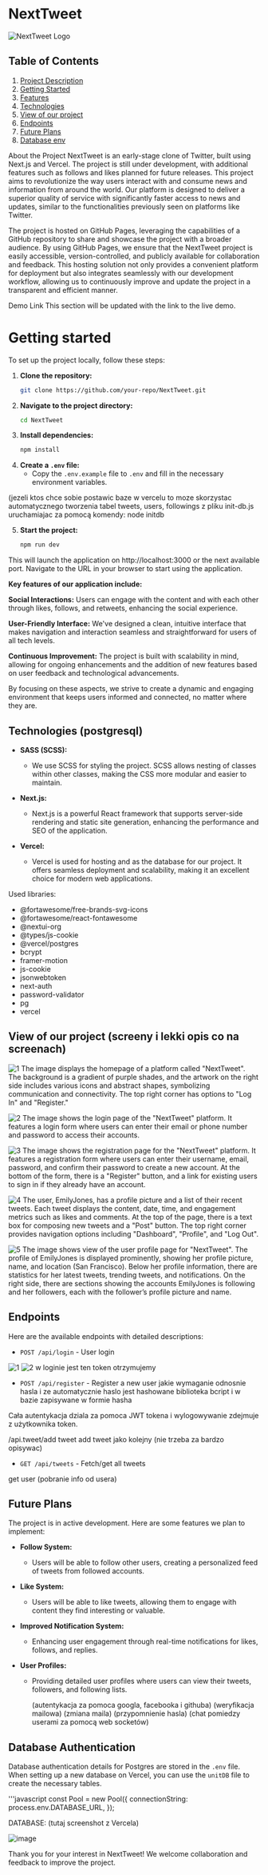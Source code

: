 # NextTweet

![NextTweet Logo](path-to-your-logo.png)

## Table of Contents
1. [Project Description](#project-description)
2. [Getting Started](#getting-started)
3. [Features](#features)
4. [Technologies](#technologies)
5. [View of our project](#view-of-our-project)
6. [Endpoints](#endpoints)
7. [Future Plans](#future-plans)
8. [Database env](#database-env)
   
About the Project
NextTweet is an early-stage clone of Twitter, built using Next.js and Vercel. The project is still under development, with additional features such as follows and likes planned for future releases.
This project aims to revolutionize the way users interact with and consume news and information from around the world. Our platform is designed to deliver a superior quality of service with significantly faster access to news and updates, similar to the functionalities previously seen on platforms like Twitter.


The project is hosted on GitHub Pages, leveraging the capabilities of a GitHub repository to share and showcase the project with a broader audience. By using GitHub Pages, we ensure that the NextTweet project is easily accessible, version-controlled, and publicly available for collaboration and feedback. This hosting solution not only provides a convenient platform for deployment but also integrates seamlessly with our development workflow, allowing us to continuously improve and update the project in a transparent and efficient manner.


Demo Link
This section will be updated with the link to the live demo.

# Getting started
To set up the project locally, follow these steps:

1. **Clone the repository:**
    ```bash
    git clone https://github.com/your-repo/NextTweet.git
    ```
2. **Navigate to the project directory:**
    ```bash
    cd NextTweet
    ```
3. **Install dependencies:**
    ```bash
    npm install
    ```
4. **Create a `.env` file:**
    - Copy the `.env.example` file to `.env` and fill in the necessary environment variables.

  (jezeli ktos chce sobie postawic baze w vercelu to moze skorzystac automatycznego tworzenia tabel tweets, users, followings z pliku init-db.js uruchamiajac za pomocą komendy: node initdb
  
5. **Start the project:**
    ```bash
    npm run dev
    ```
This will launch the application on http://localhost:3000 or the next available port. Navigate to the URL in your browser to start using the application.



**Key features of our application include:**

**Social Interactions:** Users can engage with the content and with each other through likes, follows, and retweets, enhancing the social experience.

**User-Friendly Interface:** We've designed a clean, intuitive interface that makes navigation and interaction seamless and straightforward for users of all tech levels.

**Continuous Improvement:** The project is built with scalability in mind, allowing for ongoing enhancements and the addition of new features based on user feedback and technological advancements.

By focusing on these aspects, we strive to create a dynamic and engaging environment that keeps users informed and connected, no matter where they are.


## Technologies   (postgresql)

- **SASS (SCSS):**
  - We use SCSS for styling the project. SCSS allows nesting of classes within other classes, making the CSS more modular and easier to maintain.
  
- **Next.js:**
  - Next.js is a powerful React framework that supports server-side rendering and static site generation, enhancing the performance and SEO of the application.

- **Vercel:**
  - Vercel is used for hosting and as the database for our project. It offers seamless deployment and scalability, making it an excellent choice for modern web applications.


Used libraries:

- @fortawesome/free-brands-svg-icons
- @fortawesome/react-fontawesome
- @nextui-org
- @types/js-cookie
- @vercel/postgres
- bcrypt
- framer-motion
- js-cookie
- jsonwebtoken
- next-auth
- password-validator
- pg
- vercel



## View of our project  (screeny i lekki opis co na screenach)
![1](https://github.com/jakubzengota/nextTweet/assets/147444905/7435d2c0-be23-40d5-ab4b-6609e304dcd6)
The image displays the homepage of a platform called "NextTweet". The background is a gradient of purple shades, and the artwork on the right side includes various icons and abstract shapes, symbolizing communication and connectivity. The top right corner has options to "Log In" and "Register."

![2](https://github.com/jakubzengota/nextTweet/assets/147444905/0790482e-3cbc-4eb4-a554-cefaead62f6f)
The image shows the login page of the "NextTweet" platform. It features a login form where users can enter their email or phone number and password to access their accounts.

![3](https://github.com/jakubzengota/nextTweet/assets/147444905/64717da2-373b-4d39-91a5-183485d0223d)
The image shows the registration page for the "NextTweet" platform. It features a registration form where users can enter their username, email, password, and confirm their password to create a new account. At the bottom of the form, there is a "Register" button, and a link for existing users to sign in if they already have an account.

![4](https://github.com/jakubzengota/nextTweet/assets/147444905/ae1bd180-e239-4251-bcec-fb2e1ab1fe39)
The user, EmilyJones, has a profile picture and a list of their recent tweets. Each tweet displays the content, date, time, and engagement metrics such as likes and comments. At the top of the page, there is a text box for composing new tweets and a "Post" button. The top right corner provides navigation options including "Dashboard", "Profile", and "Log Out". 

![5](https://github.com/jakubzengota/nextTweet/assets/147444905/643ee8ca-8f80-4b67-a45f-35a89b62d4bf)
The image shows view of the user profile page for "NextTweet". The profile of EmilyJones is displayed prominently, showing her profile picture, name, and location (San Francisco). Below her profile information, there are statistics for her latest tweets, trending tweets, and notifications. On the right side, there are sections showing the accounts EmilyJones is following and her followers, each with the follower’s profile picture and name.




## Endpoints

Here are the available endpoints with detailed descriptions:

- `POST /api/login` - User login

![1](https://github.com/jakubzengota/nextTweet/assets/147444905/551f59e2-76f9-40d2-b66f-2257eff8f8da)
![2](https://github.com/jakubzengota/nextTweet/assets/147444905/89766320-683d-456a-97a1-0c043844d545)
w loginie jest ten token otrzymujemy

- `POST /api/register` - Register a new user
jakie wymaganie odnosnie hasla i ze automatycznie haslo jest hashowane biblioteka bcript i w bazie zapisywane w formie hasha


Cała autentykacja dziala za pomoca JWT tokena i wylogowywanie zdejmuje z użytkownika token.

/api.tweet/add tweet               add tweet jako kolejny (nie trzeba za bardzo opisywac)
  
- `GET /api/tweets` - Fetch/get all tweets

get user (pobranie info od usera)



## Future Plans

The project is in active development. Here are some features we plan to implement:

- **Follow System:**
  - Users will be able to follow other users, creating a personalized feed of tweets from followed accounts.
  
- **Like System:**
  - Users will be able to like tweets, allowing them to engage with content they find interesting or valuable.

- **Improved Notification System:**
  - Enhancing user engagement through real-time notifications for likes, follows, and replies.

- **User Profiles:**
  - Providing detailed user profiles where users can view their tweets, followers, and following lists.
 
    (autentykacja za pomoca googla, facebooka i githuba)
    (weryfikacja mailowa)
    (zmiana maila)
    (przypomnienie hasla)
    (chat pomiedzy userami za pomocą web socketów)


## Database Authentication

Database authentication details for Postgres are stored in the `.env` file. When setting up a new database on Vercel, you can use the `unitDB` file to create the necessary tables.

'''javascript
const Pool = new Pool({
    connectionString: process.env.DATABASE_URL,
});

DATABASE: (tutaj screenshot z Vercela)

![image](https://github.com/jakubzengota/nextTweet/assets/147444905/13c3390d-7c69-43a6-a140-3dfb0c17fef8)


Thank you for your interest in NextTweet! We welcome collaboration and feedback to improve the project.








